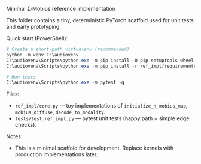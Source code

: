 Minimal Σ‑Möbius reference implementation

This folder contains a tiny, deterministic PyTorch scaffold used for unit tests and early prototyping.

Quick start (PowerShell):

```powershell
# Create a short-path virtualenv (recommended)
python -m venv C:\audiovenv
C:\audiovenv\Scripts\python.exe -m pip install -U pip setuptools wheel
C:\audiovenv\Scripts\python.exe -m pip install -r ref_impl/requirements.txt

# Run tests
C:\audiovenv\Scripts\python.exe -m pytest -q
```

Files:
- `ref_impl/core.py` — toy implementations of `initialize_h`, `mobius_map`, `mobius_diffuse`, `decode_to_modality`.
- `tests/test_ref_impl.py` — pytest unit tests (happy path + simple edge checks).

Notes:
- This is a minimal scaffold for development. Replace kernels with production implementations later.
